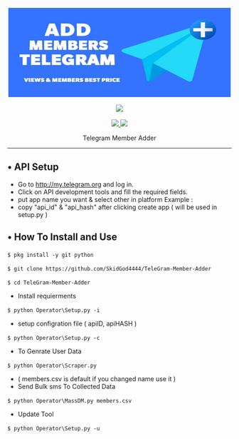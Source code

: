 <p align="center">
  <img src="https://github.com/SkidGod4444/TeleGram-Member-Adder/blob/master/Settings/Images/telegram.jpg" width="500" height="200">
</p>

<p align="center"><img src="https://img.shields.io/badge/Version-2.1.0.1-brightgreen"></p>
<p align="center">
  <a href="https://github.com/th3unkn0n">
    <img src="https://img.shields.io/github/followers/SkidGod4444?label=Follow&style=social">
  </a>
  <a href="https://github.com/SkidGod4444/TeleGram-Member-Adder">
    <img src="https://img.shields.io/github/stars/SkidGod4444/TeleGram-Member-Adder?style=social">
  </a>
</p>
<p align="center">
  Telegram Member Adder 
</p>
<p align="center">
</p>

---

## • API Setup
* Go to http://my.telegram.org  and log in.
* Click on API development tools and fill the required fields.
* put app name you want & select other in platform Example :
* copy "api_id" & "api_hash" after clicking create app ( will be used in setup.py )

## • How To Install and Use

`$ pkg install -y git python`

`$ git clone https://github.com/SkidGod4444/TeleGram-Member-Adder`

`$ cd TeleGram-Member-Adder`

* Install requierments

`$ python Operator\Setup.py -i`

* setup configration file ( apiID, apiHASH )

`$ python Operator\Setup.py -c`

* To Genrate User Data

`$ python Operator\Scraper.py`

* ( members.csv is default if you changed name use it )
* Send Bulk sms To Collected Data 

`$ python Operator\MassDM.py members.csv`

* Update Tool

`$ python Operator\Setup.py -u`
